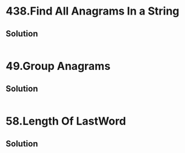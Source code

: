 # 438.Find All Anagrams In a String

## Solution
```java

```

# 49.Group Anagrams

## Solution
```java

```

# 58.Length Of LastWord

## Solution
```java

```